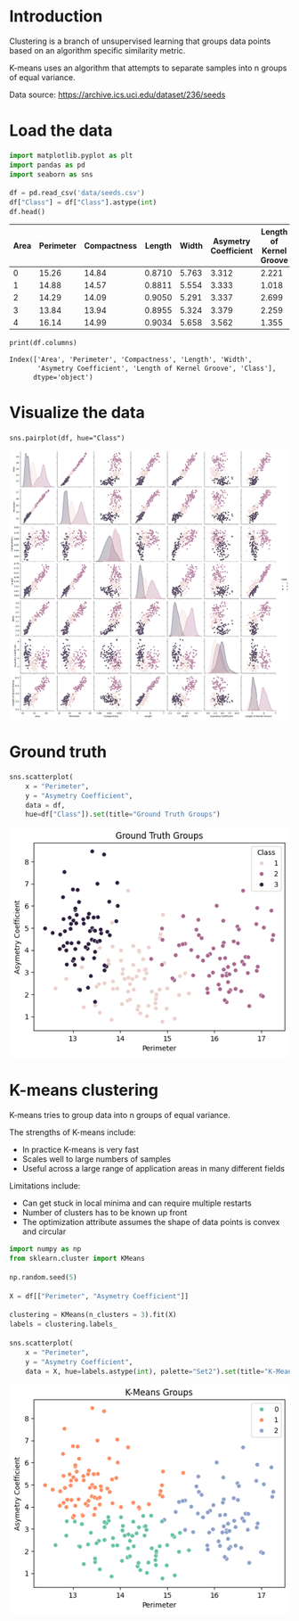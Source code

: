 # Introduction

Clustering is a branch of unsupervised learning that groups data points based on an algorithm specific similarity metric.

K-means uses an algorithm that attempts to separate samples into n groups of equal variance.

Data source: https://archive.ics.uci.edu/dataset/236/seeds

# Load the data

```python
import matplotlib.pyplot as plt
import pandas as pd
import seaborn as sns
 
df = pd.read_csv('data/seeds.csv')
df["Class"] = df["Class"].astype(int)
df.head()
```

| Area | Perimeter | Compactness | Length | Width | Asymetry Coefficient | Length of Kernel Groove | Class |
| ---- | --------- | ----------- | ------ | ----- | -------------------- | ----------------------- | ----- |
| 0 | 15.26 | 14.84 | 0.8710 | 5.763 | 3.312 | 2.221 | 5.220 | 1 |
| 1 | 14.88 | 14.57 | 0.8811 | 5.554 | 3.333 | 1.018 | 4.956 | 1 |
| 2 | 14.29 | 14.09 | 0.9050 | 5.291 | 3.337 | 2.699 | 4.825 | 1 |
| 3 | 13.84 | 13.94 | 0.8955 | 5.324 | 3.379 | 2.259 | 4.805 | 1 |
| 4	| 16.14 | 14.99 | 0.9034 | 5.658 | 3.562 | 1.355 | 5.175 | 1 |

`print(df.columns)`

```text
Index(['Area', 'Perimeter', 'Compactness', 'Length', 'Width',
       'Asymetry Coefficient', 'Length of Kernel Groove', 'Class'],
      dtype='object')
```

# Visualize the data

`sns.pairplot(df, hue="Class")`

![Seeds all plots](/images/kmeans/seeds-all-plots.png?raw=true "Seeds all plots")

# Ground truth

```python
sns.scatterplot(
    x = "Perimeter", 
    y = "Asymetry Coefficient", 
    data = df, 
    hue=df["Class"]).set(title="Ground Truth Groups")
```

![Ground truth for seeds](/images/kmeans/seeds-ground-truth.png?raw=true "Ground truth for seeds")

# K-means clustering

K-means tries to group data into n groups of equal variance.

The strengths of K-means include:

- In practice K-means is very fast
- Scales well to large numbers of samples
- Useful across a large range of application areas in many different fields

Limitations include:

- Can get stuck in local minima and can require multiple restarts
- Number of clusters has to be known up front
- The optimization attribute assumes the shape of data points is convex and circular

```python
import numpy as np
from sklearn.cluster import KMeans

np.random.seed(5)

X = df[["Perimeter", "Asymetry Coefficient"]]

clustering = KMeans(n_clusters = 3).fit(X)
labels = clustering.labels_

sns.scatterplot(
    x = "Perimeter", 
    y = "Asymetry Coefficient", 
    data = X, hue=labels.astype(int), palette="Set2").set(title="K-Means Groups")
```

![K-means clustering for seeds](/images/kmeans/seeds-kmeans.png?raw=true "K-means clustering for seeds")